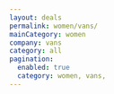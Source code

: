 ```yaml
---
layout: deals
permalink: women/vans/
mainCategory: women
company: vans
category: all
pagination:
  enabled: true
  category: women, vans,
---
```







      

  

